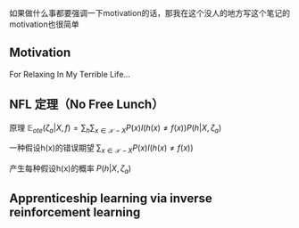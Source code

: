 如果做什么事都要强调一下motivation的话，那我在这个没人的地方写这个笔记的motivation也很简单

## Motivation
For Relaxing In My Terrible Life...

## NFL 定理（No Free Lunch）

原理
$\mathbb{E}_{ote}(\zeta_a|X, f) = \sum_{h} \sum_{x \in \mathcal{X} - X}P(x)I(h(x) \neq f(x))P(h|X,\zeta_a)$

一种假设h(x)的错误期望
$\sum_{x\in\mathcal{X} - X} P(x)I(h(x) \neq f(x))$

产生每种假设h(x)的概率
$P(h|X,\zeta_a)$


## Apprenticeship learning via inverse reinforcement learning


